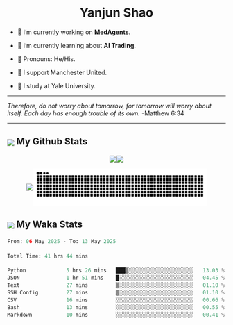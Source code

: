 

<h1 align="center">Yanjun Shao</h1>

- 🐒 I’m currently working on **[MedAgents](https://github.com/gersteinlab/MedAgents)**.

- 🦧 I’m currently learning about **AI Trading**.

- 🦍 Pronouns: He/His.

- 👹 I support Manchester United.

- 🐶 I study at Yale University.

---

<i> Therefore, do not worry about tomorrow, for tomorrow will worry about itself. Each day has enough trouble of its own. </i> -Matthew 6:34

---

<h2><img src="https://emojis.slackmojis.com/emojis/images/1579216111/7550/pikachu_wave.gif?1579216111" align="center" width="28" /> My Github Stats</h2>

<p align="center"><img align="center" src = "https://github-readme-stats.vercel.app/api?username=super-dainiu&show_icons=true&count_private=true&theme=tokyonight&hide=issues&line_height=30" width="400px"><img align="center" src = "https://github-readme-streak-stats.herokuapp.com/?user=super-dainiu&theme=tokyonight" width="400px"></p>

<p align="center"><img align="center" width="400px" src="https://github-readme-stats.vercel.app/api/top-langs/?username=super-dainiu&layout=compact&theme=tokyonight&hide=html,tex,jupyter%20notebook"><img align="center" width="400px" src="https://github.com/super-dainiu/super-dainiu/blob/output/github-contribution-grid-snake.svg"></p>

<h2><img src="https://emojis.slackmojis.com/emojis/images/1579216111/7550/pikachu_wave.gif?1579216111" align="center" width="28" /> My Waka Stats</h2>

<!--START_SECTION:waka-->

```python
From: 06 May 2025 - To: 13 May 2025

Total Time: 41 hrs 44 mins

Python             5 hrs 26 mins   ███▒░░░░░░░░░░░░░░░░░░░░░   13.03 %
JSON               1 hr 51 mins    █░░░░░░░░░░░░░░░░░░░░░░░░   04.45 %
Text               27 mins         ▒░░░░░░░░░░░░░░░░░░░░░░░░   01.10 %
SSH Config         27 mins         ▒░░░░░░░░░░░░░░░░░░░░░░░░   01.10 %
CSV                16 mins         ░░░░░░░░░░░░░░░░░░░░░░░░░   00.66 %
Bash               13 mins         ░░░░░░░░░░░░░░░░░░░░░░░░░   00.55 %
Markdown           10 mins         ░░░░░░░░░░░░░░░░░░░░░░░░░   00.41 %
```

<!--END_SECTION:waka-->

